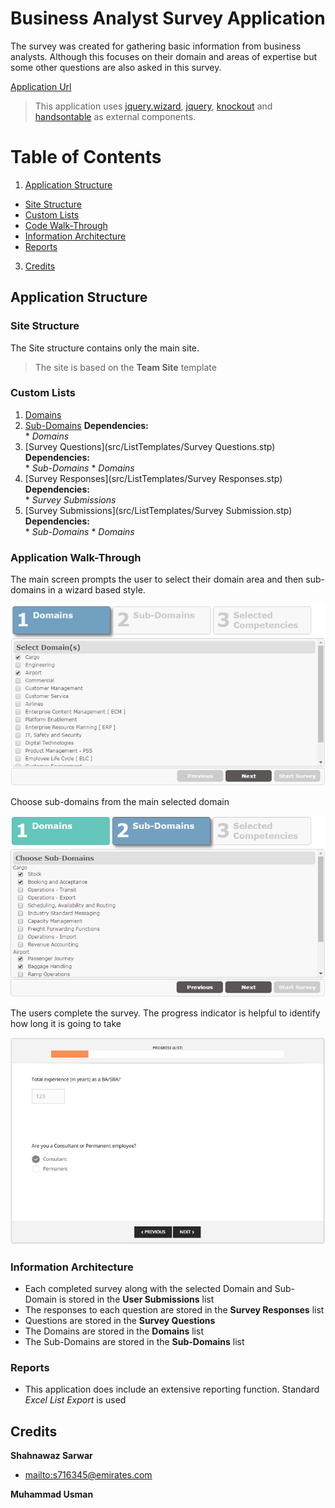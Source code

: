# Business Analyst Survey Application

The survey was created for gathering basic information from business analysts. Although this focuses on their domain and areas of expertise but some other questions are also asked in this survey.

[Application Url](http://infospace.emirates.com/newsites/BTS-BizSolDesign/SitePages/BA%20Survey.aspx)

> This application uses [jquery.wizard](http://www.jquery-steps.com/), [jquery](https://jquery.com/), [knockout](http://knockoutjs.com/) and [handsontable](https://handsontable.com/) as external components.

# Table of Contents
1. [Application Structure](#application-structure)
  * [Site Structure](#site-structure)
  * [Custom Lists](#custom-lists)
  * [Code Walk-Through](#code-walk-through)
  * [Information Architecture](#information-architecture)
  * [Reports](#reports)
  
3. [Credits](#credits)

## Application Structure
### Site Structure
The Site structure contains only the main site. 
> The site is based on the **Team Site** template

### Custom Lists
  1. [Domains](src/ListTemplates/Domains.stp)  
  2. [Sub-Domains](src/ListTemplates/Sub-Domains.stp)
    __Dependencies:__  
	* _Domains_
  3. [Survey Questions](src/ListTemplates/Survey Questions.stp)  
    __Dependencies:__  
	* _Sub-Domains_
	* _Domains_
  4. [Survey Responses](src/ListTemplates/Survey Responses.stp)  
    __Dependencies:__  
	* _Survey Submissions_
  5. [Survey Submissions](src/ListTemplates/Survey Submission.stp)  
    __Dependencies:__  
	* _Sub-Domains_
	* _Domains_

### Application Walk-Through

The main screen prompts the user to select their domain area and then sub-domains in a wizard based style.

![Domains](screens/domains.png)

Choose sub-domains from the main selected domain

![Sub-Domains](screens/sub-domains.png)

The users complete the survey. The progress indicator is helpful to identify how long it is going to take

![Survey](screens/survey.png)

### Information Architecture
* Each completed survey along with the selected Domain and Sub-Domain is stored in the __User Submissions__ list
* The responses to each question are stored in the __Survey Responses__ list
* Questions are stored in the __Survey Questions__
* The Domains are stored in the __Domains__ list
* The Sub-Domains are stored in the __Sub-Domains__ list

### Reports
* This application does include an extensive reporting function. Standard *Excel List Export* is used

## Credits

**Shahnawaz Sarwar**

- <mailto:s716345@emirates.com>

**Muhammad Usman**